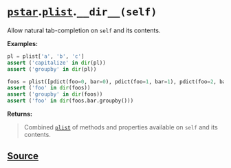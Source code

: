 # [`pstar`](./pstar.md).[`plist`](./pstar_plist.md).`__dir__(self)`

Allow natural tab-completion on `self` and its contents.

**Examples:**
```python
pl = plist['a', 'b', 'c']
assert ('capitalize' in dir(pl))
assert ('groupby' in dir(pl))

foos = plist([pdict(foo=0, bar=0), pdict(foo=1, bar=1), pdict(foo=2, bar=0)])
assert ('foo' in dir(foos))
assert ('groupby' in dir(foos))
assert ('foo' in dir(foos.bar.groupby()))
```

**Returns:**

>    Combined [`plist`](./pstar_plist.md) of methods and properties available on `self` and its contents.



## [Source](../pstar/pstar.py#L3102-L3127)